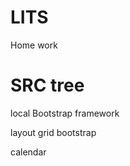 # LITS
Home work

# SRC tree
  
  local Bootstrap framework
  
  layout grid bootstrap
  
  calendar 
